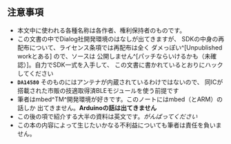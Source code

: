 
## 注意事項
* 本文中に使われる各種名称は各作者、権利保持者のものです。
* この文書の中でDialog社開発環境のはなしが出てきますが、
  SDKの中身の再配布について、ライセンス条項では再配布は全く
  ダメっぽい^[Unpublished workとある] ので、ソースは
  公開しません^[パッチならいけるかも（未確認）]。自力でSDK一式を入手して、
  この文書に書かれているとおりにハックしてください
* **`DA14580`** そのものにはアンテナが内蔵されているわけではないので、
  同ICが搭載された市販の技適取得済BLEモジュールを使う前提です
* 筆者はmbed^TM^開発環境が好きです。このノートにはmbed（とARM）の話しか
  出てきません。**Arduinoの話は出てきません**
* この後の項で紹介する大半の資料は英文です。_がんばってください_
* この本の内容によって生じたいかなる不利益についても筆者は責任を負いません。
